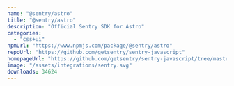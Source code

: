 ```yaml
---
name: "@sentry/astro"
title: "@sentry/astro"
description: "Official Sentry SDK for Astro"
categories:
  - "css+ui"
npmUrl: "https://www.npmjs.com/package/@sentry/astro"
repoUrl: "https://github.com/getsentry/sentry-javascript"
homepageUrl: "https://github.com/getsentry/sentry-javascript/tree/master/packages/astro"
image: "/assets/integrations/sentry.svg"
downloads: 34624
---
```

